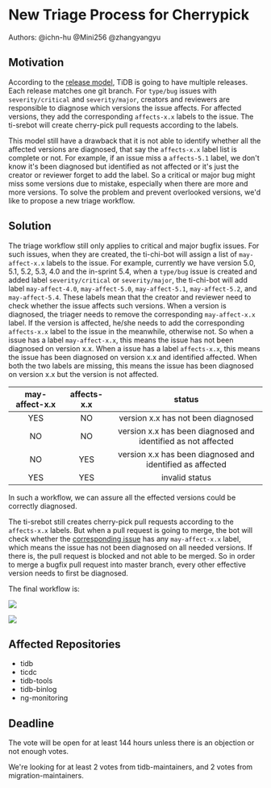 # New Triage Process for Cherrypick

Authors: @ichn-hu @Mini256 @zhangyangyu

## Motivation

According to the [release model](https://pingcap.github.io/tidb-dev-guide/project-management/release-train-model.html), TiDB is going to have multiple releases. Each release matches one git branch. For `type/bug` issues with `severity/critical` and `severity/major`, creators and reviewers are responsible to diagnose which versions the issue affects. For affected versions, they add the corresponding `affects-x.x` labels to the issue. The ti-srebot will create cherry-pick pull requests according to the labels.

This model still have a drawback that it is not able to identify whether all the affected versions are diagnosed, that say the `affects-x.x` label list is complete or not. For example, if an issue miss a `affects-5.1` label, we don't know it's been diagnosed but identified as not affected or it's just the creator or reviewer forget to add the label. So a critical or major bug might miss some versions due to mistake, especially when there are more and more versions. To solve the problem and prevent overlooked versions, we'd like to propose a new triage workflow.

## Solution

The triage workflow still only applies to critical and major bugfix issues. For such issues, when they are created, the ti-chi-bot will assign a list of `may-affect-x.x` labels to the issue. For example, currently we have version 5.0, 5.1, 5.2, 5.3, 4.0 and the in-sprint 5.4, when a `type/bug` issue is created and added label `severity/critical` or `severity/major`, the ti-chi-bot will add label `may-affect-4.0`, `may-affect-5.0`, `may-affect-5.1`, `may-affect-5.2`, and `may-affect-5.4`. These labels mean that the creator and reviewer need to check whether the issue affects such versions. When a version is diagnosed, the triager needs to remove the corresponding `may-affect-x.x` label. If the version is affected, he/she needs to add the corresponding `affects-x.x` label to the issue in the meanwhile, otherwise not. So when a issue has a label `may-affect-x.x`, this means the issue has not been diagnosed on version x.x. When a issue has a label `affects-x.x`, this means the issue has been diagnosed on version x.x and identified affected. When both the two labels are missing, this means the issue has been diagnosed on version x.x but the version is not affected.

| may-affect-x.x | affects-x.x |                         status                                |
|:--------------:|:-----------:|:-------------------------------------------------------------:|
|     YES        |    NO       | version x.x has not been diagnosed                            |
|     NO         |    NO       | version x.x has been diagnosed and identified as not affected |
|     NO         |    YES      | version x.x has been diagnosed and identified as affected     |
|     YES        |    YES      | invalid status                                                |

In such a workflow, we can assure all the effected versions could be correctly diagnosed. 

The ti-srebot still creates cherry-pick pull requests according to the `affects-x.x` labels. But when a pull request is going to merge, the bot will check whether the [corresponding issue](https://pingcap.github.io/tidb-dev-guide/contribute-to-tidb/contribute-code.html#referring-to-an-issue) has any `may-affect-x.x` label, which means the issue has not been diagnosed on all needed versions. If there is, the pull request is blocked and not able to be merged. So in order to merge a bugfix pull request into master branch, every other effective version needs to first be diagnosed.

The final workflow is:

[![](https://mermaid.ink/img/eyJjb2RlIjoiZ3JhcGggVERcbiAgICBBW25ldyBidWcgaXNzdWVdIC0tPiBCKGF1dG8gYWRkIHR5cGUvYnVnIGxhYmVsKVxuICAgIEIgLS0-IEModHJpYWdlciBhZGQgc2V2ZXJpdHkveHggbGFiZWwpXG4gICAgQyAtLT4gRHtpZiBpdCdzIHNldmVyaXR5L2NyaXRpY2FsIG9yIHNldmVyaXR5L21ham9yfVxuICAgIEQgLS0-IHxZZXN8IEUoYm90IGFkZHMgbWF5LWFmZmVjdC14LnggbGFiZWxzKVxuICAgIEQgLS0-IHxOb3wgSFxuICAgIEUgLS0-IEYodHJpYWdlcnMgZGlhZ25vc2UgZWFjaCB2ZXJzaW9uIGFuZCBjaGFuZ2UgbWF5LWFmZmVjdC14LnggbGFiZWwgdG8gYWZmZWN0cy14LnggbGFiZWwpXG4gICAgRiAtLT4gRyhib3QgY3JlYXRlcyBjaGVycnktcGljayBwdWxsIHJlcXVlc3RzIGFjY29yZGluZyB0byBhZmZlY3RzLXgueCBsYWJlbHMpXG4gICAgRyAtLT4gSFtlbmRdIiwibWVybWFpZCI6eyJ0aGVtZSI6ImRlZmF1bHQifSwidXBkYXRlRWRpdG9yIjpmYWxzZSwiYXV0b1N5bmMiOmZhbHNlLCJ1cGRhdGVEaWFncmFtIjpmYWxzZX0)](https://mermaid-js.github.io/mermaid-live-editor/edit#eyJjb2RlIjoiZ3JhcGggVERcbiAgICBBW25ldyBidWcgaXNzdWVdIC0tPiBCKGF1dG8gYWRkIHR5cGUvYnVnIGxhYmVsKVxuICAgIEIgLS0-IEModHJpYWdlciBhZGQgc2V2ZXJpdHkveHggbGFiZWwpXG4gICAgQyAtLT4gRHtpZiBpdCdzIHNldmVyaXR5L2NyaXRpY2FsIG9yIHNldmVyaXR5L21ham9yfVxuICAgIEQgLS0-IHxZZXN8IEUoYm90IGFkZHMgbWF5LWFmZmVjdC14LnggbGFiZWxzKVxuICAgIEQgLS0-IHxOb3wgSFxuICAgIEUgLS0-IEYodHJpYWdlcnMgZGlhZ25vc2UgZWFjaCB2ZXJzaW9uIGFuZCBjaGFuZ2UgbWF5LWFmZmVjdC14LnggbGFiZWwgdG8gYWZmZWN0cy14LnggbGFiZWwpXG4gICAgRiAtLT4gRyhib3QgY3JlYXRlcyBjaGVycnktcGljayBwdWxsIHJlcXVlc3RzIGFjY29yZGluZyB0byBhZmZlY3RzLXgueCBsYWJlbHMpXG4gICAgRyAtLT4gSFtlbmRdIiwibWVybWFpZCI6IntcbiAgXCJ0aGVtZVwiOiBcImRlZmF1bHRcIlxufSIsInVwZGF0ZUVkaXRvciI6ZmFsc2UsImF1dG9TeW5jIjpmYWxzZSwidXBkYXRlRGlhZ3JhbSI6ZmFsc2V9)

[![](https://mermaid.ink/img/eyJjb2RlIjoiZ3JhcGggVERcbiAgICBBW21lcmdlIHB1bGwgcmVxdWVzdF0gLS0-IEJ7aGFzIGNvcnJlc3BvbmRpbmcgaXNzdWV9XG4gICAgQiAtLT4gfFllc3wgQ3tpc3N1ZSBpcyBvZiB0eXBlL2J1ZyBhbmQgc2V2ZXJpdHkvY3JpdGljYWwgb3Igc2V2ZXJpdHkvbWFqb3J9XG4gICAgQiAtLT4gfE5vfCBEW2ZvcmJpZCB0byBtZXJnZV1cbiAgICBDIC0tPiB8WWVzfCBFe2hhcyBhbnkgbWF5LWFmZmVjdC14LnggbGFiZWx9XG4gICAgQyAtLT4gfE5vfCBGXG4gICAgRSAtLT4gfFllc3wgRFxuICAgIEUgLS0-IHxOb3wgRlttZXJnZV0iLCJtZXJtYWlkIjp7InRoZW1lIjoiZGVmYXVsdCJ9LCJ1cGRhdGVFZGl0b3IiOmZhbHNlLCJhdXRvU3luYyI6ZmFsc2UsInVwZGF0ZURpYWdyYW0iOmZhbHNlfQ)](https://mermaid-js.github.io/mermaid-live-editor/edit#eyJjb2RlIjoiZ3JhcGggVERcbiAgICBBW21lcmdlIHB1bGwgcmVxdWVzdF0gLS0-IEJ7aGFzIGNvcnJlc3BvbmRpbmcgaXNzdWV9XG4gICAgQiAtLT4gfFllc3wgQ3tpc3N1ZSBpcyBvZiB0eXBlL2J1ZyBhbmQgc2V2ZXJpdHkvY3JpdGljYWwgb3Igc2V2ZXJpdHkvbWFqb3J9XG4gICAgQiAtLT4gfE5vfCBEW2ZvcmJpZCB0byBtZXJnZV1cbiAgICBDIC0tPiB8WWVzfCBFe2hhcyBhbnkgbWF5LWFmZmVjdC14LnggbGFiZWx9XG4gICAgQyAtLT4gfE5vfCBGXG4gICAgRSAtLT4gfFllc3wgRFxuICAgIEUgLS0-IHxOb3wgRlttZXJnZV0iLCJtZXJtYWlkIjoie1xuICBcInRoZW1lXCI6IFwiZGVmYXVsdFwiXG59IiwidXBkYXRlRWRpdG9yIjpmYWxzZSwiYXV0b1N5bmMiOmZhbHNlLCJ1cGRhdGVEaWFncmFtIjpmYWxzZX0)

## Affected Repositories

* tidb
* ticdc
* tidb-tools
* tidb-binlog
* ng-monitoring

## Deadline

The vote will be open for at least 144 hours unless there is an objection or not enough votes.

We're looking for at least 2 votes from tidb-maintainers, and 2 votes from migration-maintainers.
